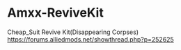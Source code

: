 # Amxx-ReviveKit
Cheap_Suit Revive Kit(Disappearing Corpses)
https://forums.alliedmods.net/showthread.php?p=252625
